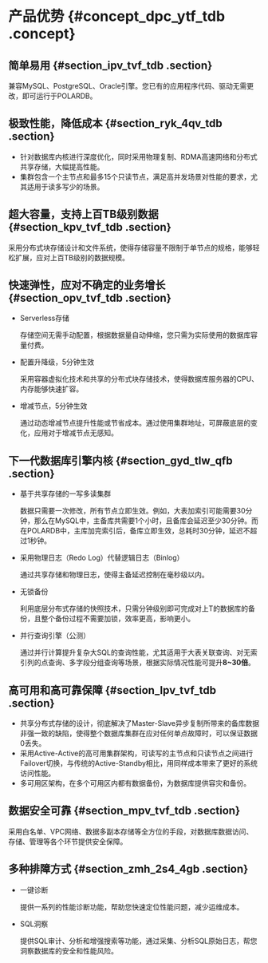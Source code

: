 # 产品优势 {#concept_dpc_ytf_tdb .concept}

## 简单易用 {#section_ipv_tvf_tdb .section}

兼容MySQL、PostgreSQL、Oracle引擎。您已有的应用程序代码、驱动无需更改，即可运行于POLARDB。

## 极致性能，降低成本 {#section_ryk_4qv_tdb .section}

-   针对数据库内核进行深度优化，同时采用物理复制、RDMA高速网络和分布式共享存储，大幅提高性能。
-   集群包含一个主节点和最多15个只读节点，满足高并发场景对性能的要求，尤其适用于读多写少的场景。

## 超大容量，支持上百TB级别数据 {#section_kpv_tvf_tdb .section}

采用分布式块存储设计和文件系统，使得存储容量不限制于单节点的规格，能够轻松扩展，应对上百TB级别的数据规模。

## 快速弹性，应对不确定的业务增长 {#section_opv_tvf_tdb .section}

-   Serverless存储

    存储空间无需手动配置，根据数据量自动伸缩，您只需为实际使用的数据库容量付费。

-   配置升降级，5分钟生效

    采用容器虚拟化技术和共享的分布式块存储技术，使得数据库服务器的CPU、内存能够快速扩容。

-   增减节点，5分钟生效

    通过动态增减节点提升性能或节省成本。通过使用集群地址，可屏蔽底层的变化，应用对于增减节点无感知。


## 下一代数据库引擎内核 {#section_gyd_tlw_qfb .section}

-   基于共享存储的一写多读集群

    数据只需要一次修改，所有节点立即生效。例如，大表加索引可能需要30分钟，那么在MySQL中，主备库共需要1个小时，且备库会延迟至少30分钟。而在POLARDB中，主库加完索引后，备库立即生效，总耗时30分钟，延迟不超过1秒钟。

-   采用物理日志（Redo Log）代替逻辑日志（Binlog）

    通过共享存储和物理日志，使得主备延迟控制在毫秒级以内。

-   无锁备份

    利用底层分布式存储的快照技术，只需分钟级别即可完成对上T的数据库的备份，且整个备份过程不需要加锁，效率更高，影响更小。

-   并行查询引擎（公测）

    通过并行计算提升复杂大SQL的查询性能，尤其适用于大表关联查询、对无索引列的点查询、多字段分组查询等场景，根据实际情况性能可提升**8~30倍**。


## 高可用和高可靠保障 {#section_lpv_tvf_tdb .section}

-   共享分布式存储的设计，彻底解决了Master-Slave异步复制所带来的备库数据非强一致的缺陷，使得整个数据库集群在应对任何单点故障时，可以保证数据0丢失。
-   采用Active-Active的高可用集群架构，可读写的主节点和只读节点之间进行Failover切换，与传统的Active-Standby相比，用同样成本带来了更好的系统访问性能。
-   多可用区架构，在多个可用区内都有数据备份，为数据库提供容灾和备份。

## 数据安全可靠 {#section_mpv_tvf_tdb .section}

采用白名单、VPC网络、数据多副本存储等全方位的手段，对数据库数据访问、存储、管理等各个环节提供安全保障。

## 多种排障方式 {#section_zmh_2s4_4gb .section}

-   一键诊断

    提供一系列的性能诊断功能，帮助您快速定位性能问题，减少运维成本。

-   SQL洞察

    提供SQL审计、分析和增强搜索等功能，通过采集、分析SQL原始日志，帮您洞察数据库的安全和性能风险。



